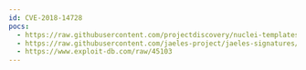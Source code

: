 ```yaml
---
id: CVE-2018-14728
pocs:
  - https://raw.githubusercontent.com/projectdiscovery/nuclei-templates/master/cves/CVE-2018-14728.yaml
  - https://raw.githubusercontent.com/jaeles-project/jaeles-signatures/master/cves/responsive-filemanager-lfi-cve-2018-14728.yaml
  - https://www.exploit-db.com/raw/45103
---
```

